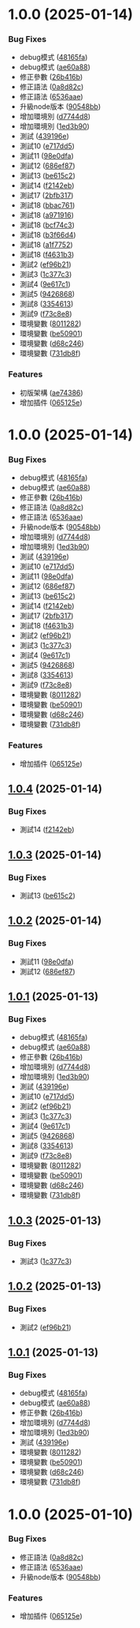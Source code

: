 # 1.0.0 (2025-01-14)


### Bug Fixes

* debug模式 ([48165fa](https://github.com/ilove52345234/romin-demo/commit/48165fa68858d9635d37d1c5f15bf627a3bc8776))
* debug模式 ([ae60a88](https://github.com/ilove52345234/romin-demo/commit/ae60a888da3682c322c81db85dba8f1815a97d9e))
* 修正參數 ([26b416b](https://github.com/ilove52345234/romin-demo/commit/26b416b693525bedbea19be3e647d8da0a1d6c45))
* 修正語法 ([0a8d82c](https://github.com/ilove52345234/romin-demo/commit/0a8d82c3522ef99ef0a5d62c12bb3a2e7dcc6315))
* 修正語法 ([6536aae](https://github.com/ilove52345234/romin-demo/commit/6536aaefcba71aee0e2df37015caa2579f270031))
* 升級node版本 ([90548bb](https://github.com/ilove52345234/romin-demo/commit/90548bb11b6d8ed371c3af6660ee32b3e9d5dc27))
* 增加環境別 ([d7744d8](https://github.com/ilove52345234/romin-demo/commit/d7744d8339b974512d42efca6e4d8d2e1550d601))
* 增加環境別 ([1ed3b90](https://github.com/ilove52345234/romin-demo/commit/1ed3b90ef06b1493eb1e7ebbe110f448267b9161))
* 測試 ([439196e](https://github.com/ilove52345234/romin-demo/commit/439196e540ea9010fc17e5a7a5ad060191612a1a))
* 測試10 ([e717dd5](https://github.com/ilove52345234/romin-demo/commit/e717dd5b4eb8cb30a2a94bf7eca3322545f0a5b2))
* 測試11 ([98e0dfa](https://github.com/ilove52345234/romin-demo/commit/98e0dfa436acfddedcc11668288745a7ce74e32a))
* 測試12 ([686ef87](https://github.com/ilove52345234/romin-demo/commit/686ef8791e7979512fc9b9918411be55e061f881))
* 測試13 ([be615c2](https://github.com/ilove52345234/romin-demo/commit/be615c208fa81ed227a29252324480f09e2aeb48))
* 測試14 ([f2142eb](https://github.com/ilove52345234/romin-demo/commit/f2142eb87c3475f10b21a7d7cfbcb3d2f10daebb))
* 測試17 ([2bfb317](https://github.com/ilove52345234/romin-demo/commit/2bfb3170bf11fd063ba268bf0d690da98629f0ea))
* 測試18 ([bbac761](https://github.com/ilove52345234/romin-demo/commit/bbac7612f6040d52694c3992d6093011b64ecf39))
* 測試18 ([a971916](https://github.com/ilove52345234/romin-demo/commit/a97191669f1257923b1955e779cee42273aa9282))
* 測試18 ([bcf74c3](https://github.com/ilove52345234/romin-demo/commit/bcf74c304bcf803471568f75cbd310b1ccc5b2f0))
* 測試18 ([b3f66d4](https://github.com/ilove52345234/romin-demo/commit/b3f66d449c392e6d7cdbc2b64242785d62200593))
* 測試18 ([a1f7752](https://github.com/ilove52345234/romin-demo/commit/a1f7752dccf158119b2956b5bff7e93a38e1f7f0))
* 測試18 ([f4631b3](https://github.com/ilove52345234/romin-demo/commit/f4631b33a70dbd0a8c1c9219af7f150097b77b88))
* 測試2 ([ef96b21](https://github.com/ilove52345234/romin-demo/commit/ef96b211a2f09551b26e3b32604ec086ed2d9fa3))
* 測試3 ([1c377c3](https://github.com/ilove52345234/romin-demo/commit/1c377c3bf66a467060db4a68d77a1c5a15deb837))
* 測試4 ([9e617c1](https://github.com/ilove52345234/romin-demo/commit/9e617c1940310d02f239921e1d841db81ecbbfff))
* 測試5 ([9426868](https://github.com/ilove52345234/romin-demo/commit/9426868082f74d749e2d1a62ccb370e247fb704c))
* 測試8 ([3354613](https://github.com/ilove52345234/romin-demo/commit/3354613136526d1e4aa084f2618de3d62bf45dc0))
* 測試9 ([f73c8e8](https://github.com/ilove52345234/romin-demo/commit/f73c8e8bd7fa63f9c466bd3dd377c579a655c662))
* 環境變數 ([8011282](https://github.com/ilove52345234/romin-demo/commit/80112820bffa5bae0d81f92252d97eb2bb4dc0fc))
* 環境變數 ([be50901](https://github.com/ilove52345234/romin-demo/commit/be509019bba5fcad8f8bc398a30aabee23b710a2))
* 環境變數 ([d68c246](https://github.com/ilove52345234/romin-demo/commit/d68c2465ac2f7d70eecd0ff6585a7fccfbc8c2a1))
* 環境變數 ([731db8f](https://github.com/ilove52345234/romin-demo/commit/731db8fdad4628724117fd948459d344228d7f4b))


### Features

* 初版架構 ([ae74386](https://github.com/ilove52345234/romin-demo/commit/ae7438660eca826ece265fff368f3a78138302c3))
* 增加插件 ([065125e](https://github.com/ilove52345234/romin-demo/commit/065125eeacc1c9b57eb2d8fd54c08397e2cff24c))

# 1.0.0 (2025-01-14)


### Bug Fixes

* debug模式 ([48165fa](https://github.com/ilove52345234/romin-demo/commit/48165fa68858d9635d37d1c5f15bf627a3bc8776))
* debug模式 ([ae60a88](https://github.com/ilove52345234/romin-demo/commit/ae60a888da3682c322c81db85dba8f1815a97d9e))
* 修正參數 ([26b416b](https://github.com/ilove52345234/romin-demo/commit/26b416b693525bedbea19be3e647d8da0a1d6c45))
* 修正語法 ([0a8d82c](https://github.com/ilove52345234/romin-demo/commit/0a8d82c3522ef99ef0a5d62c12bb3a2e7dcc6315))
* 修正語法 ([6536aae](https://github.com/ilove52345234/romin-demo/commit/6536aaefcba71aee0e2df37015caa2579f270031))
* 升級node版本 ([90548bb](https://github.com/ilove52345234/romin-demo/commit/90548bb11b6d8ed371c3af6660ee32b3e9d5dc27))
* 增加環境別 ([d7744d8](https://github.com/ilove52345234/romin-demo/commit/d7744d8339b974512d42efca6e4d8d2e1550d601))
* 增加環境別 ([1ed3b90](https://github.com/ilove52345234/romin-demo/commit/1ed3b90ef06b1493eb1e7ebbe110f448267b9161))
* 測試 ([439196e](https://github.com/ilove52345234/romin-demo/commit/439196e540ea9010fc17e5a7a5ad060191612a1a))
* 測試10 ([e717dd5](https://github.com/ilove52345234/romin-demo/commit/e717dd5b4eb8cb30a2a94bf7eca3322545f0a5b2))
* 測試11 ([98e0dfa](https://github.com/ilove52345234/romin-demo/commit/98e0dfa436acfddedcc11668288745a7ce74e32a))
* 測試12 ([686ef87](https://github.com/ilove52345234/romin-demo/commit/686ef8791e7979512fc9b9918411be55e061f881))
* 測試13 ([be615c2](https://github.com/ilove52345234/romin-demo/commit/be615c208fa81ed227a29252324480f09e2aeb48))
* 測試14 ([f2142eb](https://github.com/ilove52345234/romin-demo/commit/f2142eb87c3475f10b21a7d7cfbcb3d2f10daebb))
* 測試17 ([2bfb317](https://github.com/ilove52345234/romin-demo/commit/2bfb3170bf11fd063ba268bf0d690da98629f0ea))
* 測試18 ([f4631b3](https://github.com/ilove52345234/romin-demo/commit/f4631b33a70dbd0a8c1c9219af7f150097b77b88))
* 測試2 ([ef96b21](https://github.com/ilove52345234/romin-demo/commit/ef96b211a2f09551b26e3b32604ec086ed2d9fa3))
* 測試3 ([1c377c3](https://github.com/ilove52345234/romin-demo/commit/1c377c3bf66a467060db4a68d77a1c5a15deb837))
* 測試4 ([9e617c1](https://github.com/ilove52345234/romin-demo/commit/9e617c1940310d02f239921e1d841db81ecbbfff))
* 測試5 ([9426868](https://github.com/ilove52345234/romin-demo/commit/9426868082f74d749e2d1a62ccb370e247fb704c))
* 測試8 ([3354613](https://github.com/ilove52345234/romin-demo/commit/3354613136526d1e4aa084f2618de3d62bf45dc0))
* 測試9 ([f73c8e8](https://github.com/ilove52345234/romin-demo/commit/f73c8e8bd7fa63f9c466bd3dd377c579a655c662))
* 環境變數 ([8011282](https://github.com/ilove52345234/romin-demo/commit/80112820bffa5bae0d81f92252d97eb2bb4dc0fc))
* 環境變數 ([be50901](https://github.com/ilove52345234/romin-demo/commit/be509019bba5fcad8f8bc398a30aabee23b710a2))
* 環境變數 ([d68c246](https://github.com/ilove52345234/romin-demo/commit/d68c2465ac2f7d70eecd0ff6585a7fccfbc8c2a1))
* 環境變數 ([731db8f](https://github.com/ilove52345234/romin-demo/commit/731db8fdad4628724117fd948459d344228d7f4b))


### Features

* 增加插件 ([065125e](https://github.com/ilove52345234/romin-demo/commit/065125eeacc1c9b57eb2d8fd54c08397e2cff24c))

## [1.0.4](https://github.com/ilove52345234/romin-demo/compare/v1.0.3...v1.0.4) (2025-01-14)


### Bug Fixes

* 測試14 ([f2142eb](https://github.com/ilove52345234/romin-demo/commit/f2142eb87c3475f10b21a7d7cfbcb3d2f10daebb))

## [1.0.3](https://github.com/ilove52345234/romin-demo/compare/v1.0.2...v1.0.3) (2025-01-14)


### Bug Fixes

* 測試13 ([be615c2](https://github.com/ilove52345234/romin-demo/commit/be615c208fa81ed227a29252324480f09e2aeb48))

## [1.0.2](https://github.com/ilove52345234/romin-demo/compare/v1.0.1...v1.0.2) (2025-01-14)


### Bug Fixes

* 測試11 ([98e0dfa](https://github.com/ilove52345234/romin-demo/commit/98e0dfa436acfddedcc11668288745a7ce74e32a))
* 測試12 ([686ef87](https://github.com/ilove52345234/romin-demo/commit/686ef8791e7979512fc9b9918411be55e061f881))

## [1.0.1](https://github.com/ilove52345234/romin-demo/compare/v1.0.0...v1.0.1) (2025-01-13)


### Bug Fixes

* debug模式 ([48165fa](https://github.com/ilove52345234/romin-demo/commit/48165fa68858d9635d37d1c5f15bf627a3bc8776))
* debug模式 ([ae60a88](https://github.com/ilove52345234/romin-demo/commit/ae60a888da3682c322c81db85dba8f1815a97d9e))
* 修正參數 ([26b416b](https://github.com/ilove52345234/romin-demo/commit/26b416b693525bedbea19be3e647d8da0a1d6c45))
* 增加環境別 ([d7744d8](https://github.com/ilove52345234/romin-demo/commit/d7744d8339b974512d42efca6e4d8d2e1550d601))
* 增加環境別 ([1ed3b90](https://github.com/ilove52345234/romin-demo/commit/1ed3b90ef06b1493eb1e7ebbe110f448267b9161))
* 測試 ([439196e](https://github.com/ilove52345234/romin-demo/commit/439196e540ea9010fc17e5a7a5ad060191612a1a))
* 測試10 ([e717dd5](https://github.com/ilove52345234/romin-demo/commit/e717dd5b4eb8cb30a2a94bf7eca3322545f0a5b2))
* 測試2 ([ef96b21](https://github.com/ilove52345234/romin-demo/commit/ef96b211a2f09551b26e3b32604ec086ed2d9fa3))
* 測試3 ([1c377c3](https://github.com/ilove52345234/romin-demo/commit/1c377c3bf66a467060db4a68d77a1c5a15deb837))
* 測試4 ([9e617c1](https://github.com/ilove52345234/romin-demo/commit/9e617c1940310d02f239921e1d841db81ecbbfff))
* 測試5 ([9426868](https://github.com/ilove52345234/romin-demo/commit/9426868082f74d749e2d1a62ccb370e247fb704c))
* 測試8 ([3354613](https://github.com/ilove52345234/romin-demo/commit/3354613136526d1e4aa084f2618de3d62bf45dc0))
* 測試9 ([f73c8e8](https://github.com/ilove52345234/romin-demo/commit/f73c8e8bd7fa63f9c466bd3dd377c579a655c662))
* 環境變數 ([8011282](https://github.com/ilove52345234/romin-demo/commit/80112820bffa5bae0d81f92252d97eb2bb4dc0fc))
* 環境變數 ([be50901](https://github.com/ilove52345234/romin-demo/commit/be509019bba5fcad8f8bc398a30aabee23b710a2))
* 環境變數 ([d68c246](https://github.com/ilove52345234/romin-demo/commit/d68c2465ac2f7d70eecd0ff6585a7fccfbc8c2a1))
* 環境變數 ([731db8f](https://github.com/ilove52345234/romin-demo/commit/731db8fdad4628724117fd948459d344228d7f4b))

## [1.0.3](https://github.com/ilove52345234/romin-demo/compare/1.0.2...1.0.3) (2025-01-13)


### Bug Fixes

* 測試3 ([1c377c3](https://github.com/ilove52345234/romin-demo/commit/1c377c3bf66a467060db4a68d77a1c5a15deb837))

## [1.0.2](https://github.com/ilove52345234/romin-demo/compare/1.0.1...1.0.2) (2025-01-13)


### Bug Fixes

* 測試2 ([ef96b21](https://github.com/ilove52345234/romin-demo/commit/ef96b211a2f09551b26e3b32604ec086ed2d9fa3))

## [1.0.1](https://github.com/ilove52345234/romin-demo/compare/v1.0.0...1.0.1) (2025-01-13)


### Bug Fixes

* debug模式 ([48165fa](https://github.com/ilove52345234/romin-demo/commit/48165fa68858d9635d37d1c5f15bf627a3bc8776))
* debug模式 ([ae60a88](https://github.com/ilove52345234/romin-demo/commit/ae60a888da3682c322c81db85dba8f1815a97d9e))
* 修正參數 ([26b416b](https://github.com/ilove52345234/romin-demo/commit/26b416b693525bedbea19be3e647d8da0a1d6c45))
* 增加環境別 ([d7744d8](https://github.com/ilove52345234/romin-demo/commit/d7744d8339b974512d42efca6e4d8d2e1550d601))
* 增加環境別 ([1ed3b90](https://github.com/ilove52345234/romin-demo/commit/1ed3b90ef06b1493eb1e7ebbe110f448267b9161))
* 測試 ([439196e](https://github.com/ilove52345234/romin-demo/commit/439196e540ea9010fc17e5a7a5ad060191612a1a))
* 環境變數 ([8011282](https://github.com/ilove52345234/romin-demo/commit/80112820bffa5bae0d81f92252d97eb2bb4dc0fc))
* 環境變數 ([be50901](https://github.com/ilove52345234/romin-demo/commit/be509019bba5fcad8f8bc398a30aabee23b710a2))
* 環境變數 ([d68c246](https://github.com/ilove52345234/romin-demo/commit/d68c2465ac2f7d70eecd0ff6585a7fccfbc8c2a1))
* 環境變數 ([731db8f](https://github.com/ilove52345234/romin-demo/commit/731db8fdad4628724117fd948459d344228d7f4b))

# 1.0.0 (2025-01-10)


### Bug Fixes

* 修正語法 ([0a8d82c](https://github.com/ilove52345234/romin-demo/commit/0a8d82c3522ef99ef0a5d62c12bb3a2e7dcc6315))
* 修正語法 ([6536aae](https://github.com/ilove52345234/romin-demo/commit/6536aaefcba71aee0e2df37015caa2579f270031))
* 升級node版本 ([90548bb](https://github.com/ilove52345234/romin-demo/commit/90548bb11b6d8ed371c3af6660ee32b3e9d5dc27))


### Features

* 增加插件 ([065125e](https://github.com/ilove52345234/romin-demo/commit/065125eeacc1c9b57eb2d8fd54c08397e2cff24c))
